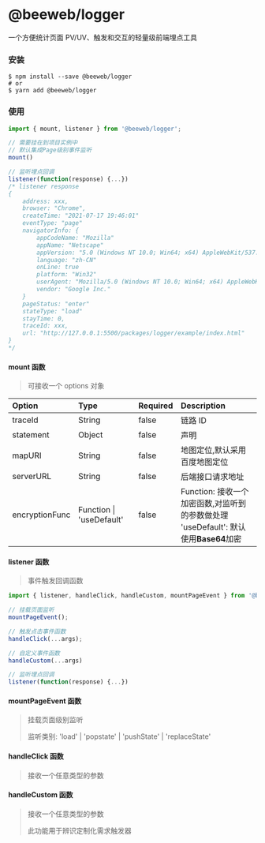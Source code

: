 # @beeweb/logger

一个方便统计页面 PV/UV、触发和交互的轻量级前端埋点工具

### 安装

```shell
$ npm install --save @beeweb/logger
# or
$ yarn add @beeweb/logger
```

### 使用

```js
import { mount, listener } from '@beeweb/logger';

// 需要挂在到项目实例中
// 默认集成Page级别事件监听
mount()

// 监听埋点回调
listener(function(response) {...})
/* listener response
{
    address: xxx,
    browser: "Chrome",
    createTime: "2021-07-17 19:46:01"
    eventType: "page"
    navigatorInfo: {
    	appCodeName: "Mozilla"
        appName: "Netscape"
        appVersion: "5.0 (Windows NT 10.0; Win64; x64) AppleWebKit/537.36 (KHTML, like Gecko) Chrome/91.0.4472.124 Safari/537.36 Edg/91.0.864.70"
        language: "zh-CN"
        onLine: true
        platform: "Win32"
        userAgent: "Mozilla/5.0 (Windows NT 10.0; Win64; x64) AppleWebKit/537.36 (KHTML, like Gecko) Chrome/91.0.4472.124 Safari/537.36 Edg/91.0.864.70"
        vendor: "Google Inc."
    }
    pageStatus: "enter"
    stateType: "load"
    stayTime: 0,
    traceId: xxx,
    url: "http://127.0.0.1:5500/packages/logger/example/index.html"
}
*/
```

#### mount 函数

> 可接收一个 options 对象

| Option         | Type                     | Required | Description                                                                               |
| :------------- | :----------------------- | :------- | :---------------------------------------------------------------------------------------- |
| traceId        | String                   | false    | 链路 ID                                                                                   |
| statement      | Object                   | false    | 声明                                                                                      |
| mapURI         | String                   | false    | 地图定位,默认采用百度地图定位                                                             |
| serverURL      | String                   | false    | 后端接口请求地址                                                                          |
| encryptionFunc | Function \| 'useDefault' | false    | Function: 接收一个加密函数,对监听到的参数做处理<br />'useDefault': 默认使用**Base64**加密 |

#### listener 函数

> 事件触发回调函数

```js
import { listener, handleClick, handleCustom, mountPageEvent } from '@beeweb/logger';

// 挂载页面监听
mountPageEvent();

// 触发点击事件函数
handleClick(...args);

// 自定义事件函数
handleCustom(...args)

// 监听埋点回调
listener(function(response) {...})
```

#### mountPageEvent 函数

> 挂载页面级别监听
>
> 监听类别: 'load' | 'popstate' | 'pushState' | 'replaceState'

#### handleClick 函数

> 接收一个任意类型的参数

#### handleCustom 函数

> 接收一个任意类型的参数
>
> 此功能用于辨识定制化需求触发器
